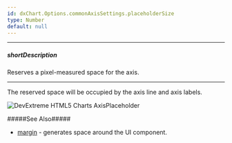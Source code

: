 ```yaml
---
id: dxChart.Options.commonAxisSettings.placeholderSize
type: Number
default: null
---
```

---
##### shortDescription
Reserves a pixel-measured space for the axis.

---
The reserved space will be occupied by the axis line and axis labels.

![DevExtreme HTML5 Charts AxisPlaceholder](/images/ChartJS/AxisPlaceholderSize.png)

#####See Also#####
- [margin](/api-reference/20%20Data%20Visualization%20Widgets/BaseWidget/1%20Configuration/margin '/Documentation/ApiReference/UI_Components/dxChart/Configuration/margin/') - generates space around the UI component.